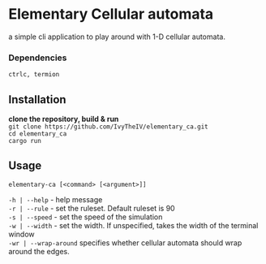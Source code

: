 
# Elementary Cellular automata
a simple cli application to play around with 1-D cellular automata.

### Dependencies
`ctrlc, termion`

## Installation
<b>clone the repository, build & run</b>\
`git clone https://github.com/IvyTheIV/elementary_ca.git`\
`cd elementary_ca`\
`cargo run`

## Usage
`elementary-ca [<command> [<argument>]]`

`-h | --help` - help message\
`-r | --rule` - set the ruleset. Default ruleset is 90\
`-s | --speed` - set the speed of the simulation\
`-w | --width` - set the width. If unspecified, takes the width of the terminal window\
`-wr | --wrap-around` specifies whether cellular automata should wrap around the edges.
